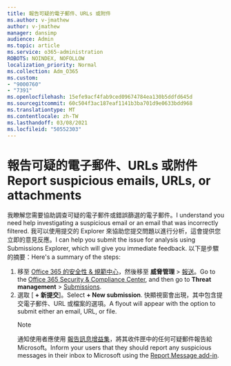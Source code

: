 ```yaml
---
title: 報告可疑的電子郵件、URLs 或附件
ms.author: v-jmathew
author: v-jmathew
manager: dansimp
audience: Admin
ms.topic: article
ms.service: o365-administration
ROBOTS: NOINDEX, NOFOLLOW
localization_priority: Normal
ms.collection: Adm_O365
ms.custom:
- "9000760"
- "7391"
ms.openlocfilehash: 15efe9acf4fab9ced09674784ea130b5ddfd645d
ms.sourcegitcommit: 60c504f3ac187eaf1141b3ba701d9e0633bdd968
ms.translationtype: MT
ms.contentlocale: zh-TW
ms.lasthandoff: 03/08/2021
ms.locfileid: "50552303"
---
```

# <a name="report-suspicious-emails-urls-or-attachments"></a><span data-ttu-id="86302-102">報告可疑的電子郵件、URLs 或附件</span><span class="sxs-lookup"><span data-stu-id="86302-102">Report suspicious emails, URLs, or attachments</span></span>

<span data-ttu-id="86302-103">我瞭解您需要協助調查可疑的電子郵件或錯誤篩選的電子郵件。</span><span class="sxs-lookup"><span data-stu-id="86302-103">I understand you need help investigating a suspicious email or an email that was incorrectly filtered.</span></span> <span data-ttu-id="86302-104">我可以使用提交的 Explorer 來協助您提交問題以進行分析，這會提供您立即的意見反應。</span><span class="sxs-lookup"><span data-stu-id="86302-104">I can help you submit the issue for analysis using Submissions Explorer, which will give you immediate feedback.</span></span> <span data-ttu-id="86302-105">以下是步驟的摘要：</span><span class="sxs-lookup"><span data-stu-id="86302-105">Here's a summary of the steps:</span></span>

1. <span data-ttu-id="86302-106">移至 [Office 365 的安全性 & 規範中心](https://go.microsoft.com/fwlink/p/?linkid=2077143)，然後移至 **威脅管理**  >  [報送](https://go.microsoft.com/fwlink/?linkid=2101521)。</span><span class="sxs-lookup"><span data-stu-id="86302-106">Go to the [Office 365 Security & Compliance Center](https://go.microsoft.com/fwlink/p/?linkid=2077143), and then go to **Threat management** > [Submissions](https://go.microsoft.com/fwlink/?linkid=2101521).</span></span>
2. <span data-ttu-id="86302-107">選取 [ **+ 新提交**]。</span><span class="sxs-lookup"><span data-stu-id="86302-107">Select **+ New submission**.</span></span> <span data-ttu-id="86302-108">快顯視窗會出現，其中包含提交電子郵件、URL 或檔案的選項。</span><span class="sxs-lookup"><span data-stu-id="86302-108">A flyout will appear with the option to submit either an email, URL, or file.</span></span>
    > [!NOTE]
    > <span data-ttu-id="86302-109">通知使用者應使用 [報告訊息增益集](https://go.microsoft.com/fwlink/?linkid=2092385)，將其收件匣中的任何可疑郵件報告給 Microsoft。</span><span class="sxs-lookup"><span data-stu-id="86302-109">Inform your users that they should report any suspicious messages in their inbox to Microsoft using the [Report Message add-in](https://go.microsoft.com/fwlink/?linkid=2092385).</span></span>
